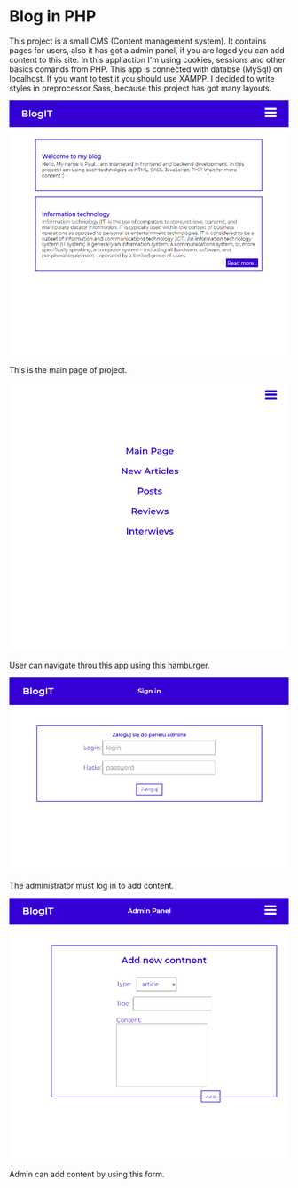 # Blog in PHP
This project is a small CMS (Content management system). It contains pages for users, also it has got a admin panel, if you are loged you can add content to this site. In this appliaction I'm using cookies, sessions and other basics comands from PHP. This app is connected with databse (MySql) on localhost. If you want to test it you should use XAMPP. I decided to write styles in preprocessor Sass, because this project has got many layouts.

<img src="./main.png"/>

This is the main page of project.

<img src="./hamburger.png"/>

User can navigate throu this app using this hamburger.

<img src="./login.png"/>

The administrator must log in to add content.

<img src="./admin.png"/>

Admin can add content by using this form.
